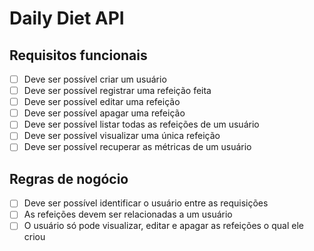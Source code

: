 # Daily Diet API

## Requisitos funcionais

- [ ] Deve ser possível criar um usuário
- [ ] Deve ser possível registrar uma refeição feita
- [ ] Deve ser possível editar uma refeição
- [ ] Deve ser possível apagar uma refeição
- [ ] Deve ser possível listar todas as refeições de um usuário
- [ ] Deve ser possível visualizar uma única refeição
- [ ] Deve ser possível recuperar as métricas de um usuário

## Regras de nogócio

- [ ] Deve ser possível identificar o usuário entre as requisições
- [ ] As refeições devem ser relacionadas a um usuário
- [ ] O usuário só pode visualizar, editar e apagar as refeições o qual ele criou